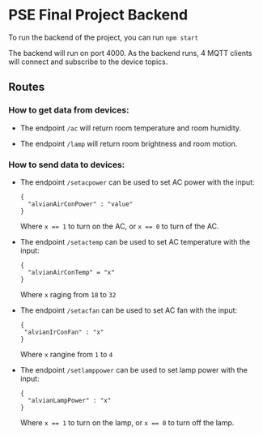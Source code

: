 # PSE Final Project Backend
To run the backend of the project, you can run `npm start`

The backend will run on port 4000.
As the backend runs, 4 MQTT clients will connect and subscribe to the device topics.</br>
## Routes

### How to get data from devices:

- The endpoint `/ac` will return room temperature and room humidity.

- The endpoint `/lamp` will return room brightness and room motion.

### How to send data to devices:
- The endpoint `/setacpower` can be used to set AC power with the input:
  ```
  {
    "alvianAirConPower" : "value"
  }
  ```
  Where `x == 1` to turn on the AC, or `x == 0` to turn of the AC.


- The endpoint `/setactemp` can be used to set AC temperature with the input:
  ```
  {
    "alvianAirConTemp" = "x"
  }
  ```
  Where `x` raging from `18` to `32`


- The endpoint `/setacfan` can be used to set AC fan with the input:
  ```
  {
   "alvianIrConFan" : "x"
  }
  ```

  Where `x` rangine from `1` to `4`


- The endpoint `/setlamppower` can be used to set lamp power with the input:
  ```
  {
    "alvianLampPower" : "x"
  }
  ```

  Where `x == 1` to turn on the lamp, or `x == 0` to turn off the lamp. 
